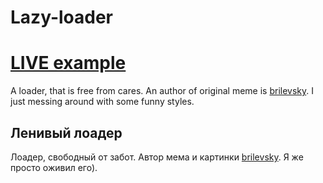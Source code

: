 # Lazy-loader
# [LIVE example](https://codepen.io/holyslippers/pen/JLyOWG)
A loader, that is free from cares.
An author of original meme is [brilevsky](https://vk.com/brilevsky). I just messing around with some funny styles.

## Ленивый лоадер
Лоадер, свободный от забот.
Автор мема и картинки [brilevsky](https://vk.com/brilevsky). Я же просто оживил его).
